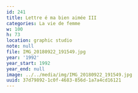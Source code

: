 ```yaml
---
id: 241
title: Lettre é ma bien aimée III
categories: La vie de femme
w: 100
h: 73
location: graphic studio
note: null
file: IMG_20180922_191549.jpg
year: '1992'
year_start: 1992
year_end: null
image: ../../media/img/IMG_20180922_191549.jpg
uuid: 37d79892-1c0f-4683-856d-1a7a4cd16121
---
```


